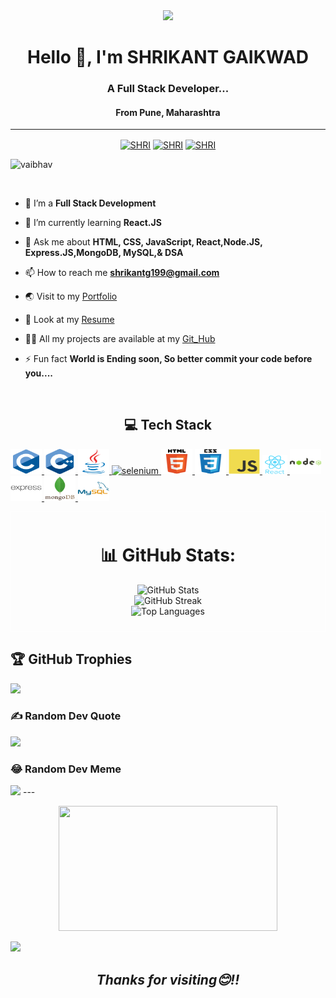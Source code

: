<div align="center">
      <img src="https://media.giphy.com/media/M9gbBd9nbDrOTu1Mqx/giphy.gif" width="100" />
</div>   

<h1 align="center">Hello 👋, I'm SHRIKANT GAIKWAD</h1>
<h3 align="center">A Full Stack Developer...</h3>
<h4 align='center' >From Pune, Maharashtra </h4>
<hr>
<p align="center">
    <a href="https://linkedin.com/in/contactshrikantgaikwad/" target="_blank"><img align="center"
             src="https://raw.githubusercontent.com/rahuldkjain/github-profile-readme-generator/master/src/images/icons/Social/linked-in-alt.svg"
            alt="SHRI" height="30" width="30" gap="1" /></a>
    <a href="https://instagram.com/its_shri_20" target="_open"><img align="center"
            src="https://raw.githubusercontent.com/rahuldkjain/github-profile-readme-generator/master/src/images/icons/Social/instagram.svg"
            alt="SHRI" height="30" width="30" gap="1"/></a>
    <a href="https://facebook.com/shrikant.gaikwad.31392" target="blank"><img align="center"
            src="https://raw.githubusercontent.com/rahuldkjain/github-profile-readme-generator/master/src/images/icons/Social/facebook.svg"
            alt="SHRI" height="30" width="30" gap="1" /></a>
  
  </p>
<p align="left"> <img src="https://komarev.com/ghpvc/?username=vaibhzz101&label=Profile%20views&color=0e75b6&style=flat"
                      alt="vaibhav" />
    </p>
    </br> 
    
- 🔭 I’m a **Full Stack Development**

- 🌱 I’m currently learning **React.JS**

- 💬 Ask me about **HTML, CSS, JavaScript, React,Node.JS, Express.JS,MongoDB, MySQL,& DSA**

- 📫 How to reach me
 **shrikantg199@gmail.com**


- 🌏 Visit to my <a href="#">Portfolio</a>

- 📃 Look at my [Resume]() 

- 👨‍💻 All my projects are available at my [Git_Hub]()

- ⚡ Fun fact **World is Ending soon, So better commit your code before you....**

<br> 

<h2 align="center">💻 Tech Stack</h2>
<p align="left"> <a href="https://www.cprogramming.com/" target="_blank" rel="noreferrer"> <img src="https://raw.githubusercontent.com/devicons/devicon/master/icons/c/c-original.svg" alt="c" width="50" height="40"/> </a> <a href="https://www.w3schools.com/cpp/" target="_blank" rel="noreferrer">
<img src="https://raw.githubusercontent.com/devicons/devicon/master/icons/cplusplus/cplusplus-original.svg" alt="cplusplus" width="50" height="40"/> </a> <a href="https://www.java.com" target="_blank" rel="noreferrer"> 
<img src="https://raw.githubusercontent.com/devicons/devicon/master/icons/java/java-original.svg" alt="java" width="50" height="40"/> </a> <a href="https://www.selenium.dev" target="_blank" rel="noreferrer"> 
<img src="https://raw.githubusercontent.com/detain/svg-logos/780f25886640cef088af994181646db2f6b1a3f8/svg/selenium-logo.svg" alt="selenium" width="40" height="30"/> </a> <a href="https://www.w3.org/html/" target="_blank" rel="noreferrer"> 
<img src="https://raw.githubusercontent.com/devicons/devicon/master/icons/html5/html5-original-wordmark.svg" alt="html5" width="50" height="40"/> </a>  <a href="https://www.w3schools.com/css/" target="_blank" rel="noreferrer"> 
<img src="https://raw.githubusercontent.com/devicons/devicon/master/icons/css3/css3-original-wordmark.svg" alt="css3" width="50" height="40"/> </a> <a href="https://developer.mozilla.org/en-US/docs/Web/JavaScript" target="_blank" rel="noreferrer">
<img src="https://raw.githubusercontent.com/devicons/devicon/master/icons/javascript/javascript-original.svg" alt="javascript" width="50" height="40"/> </a> <a href="https://reactjs.org/" target="_blank" rel="noreferrer"> <img src="https://raw.githubusercontent.com/devicons/devicon/master/icons/react/react-original-wordmark.svg" alt="react" width="40" height="30"/> </a> <a href="https://nodejs.org" target="_blank" rel="noreferrer"> 
<img src="https://raw.githubusercontent.com/devicons/devicon/master/icons/nodejs/nodejs-original-wordmark.svg" alt="nodejs" width="50" height="40"/> </a> <a href="https://expressjs.com" target="_blank" rel="noreferrer"> 
<img src="https://raw.githubusercontent.com/devicons/devicon/master/icons/express/express-original-wordmark.svg" alt="express" width="50" height="40"/> </a>   <a href="https://www.mongodb.com/" target="_blank" rel="noreferrer"> 
<img src="https://raw.githubusercontent.com/devicons/devicon/master/icons/mongodb/mongodb-original-wordmark.svg" alt="mongodb" width="50" height="40"/> </a> <a href="https://www.mysql.com/" target="_blank" rel="noreferrer"> 
<img src="https://raw.githubusercontent.com/devicons/devicon/master/icons/mysql/mysql-original-wordmark.svg" alt="mysql" width="50" height="40"/> </a>  </p>



<div align="center" style="border: 1px solid rgba(255, 255, 255, 0.5); padding: 10px;">

# 📊 GitHub Stats:

<img src="https://github-readme-stats.vercel.app/api?username=Shrikantg199&theme=radical&hide_border=false&include_all_commits=false&count_private=false" width="400" alt="GitHub Stats"/><br/>
<img src="https://github-readme-streak-stats.herokuapp.com/?user=Shrikantg199&theme=radical&hide_border=false" width="400" alt="GitHub Streak"/><br/>
<img src="https://github-readme-stats.vercel.app/api/top-langs/?username=Shrikantg199&theme=radical&hide_border=false&include_all_commits=false&count_private=false&layout=compact" width="400" alt="Top Languages"/>

</div>




## 🏆 GitHub Trophies
![](https://github-profile-trophy.vercel.app/?username=shrikantg199&theme=discord&no-frame=true&no-bg=false&margin-w=4)



### ✍️ Random Dev Quote
![](https://quotes-github-readme.vercel.app/api?type=horizontal&theme=tokyonight)

### 😂 Random Dev Meme
<img src='https://randommeme-five.vercel.app/' style="height: 400px;"/>
---
<br>
<p align="center" border-radius="16px">
  <img src= "https://i.giphy.com/media/fTn01fiFdTd5pL60ln/giphy.webp" width="350" height="200">
</p>

[![](https://visitcount.itsvg.in/api?id=shrikantg199&icon=0&color=7)](https://visitcount.itsvg.in)
<h2 align="center"><i>Thanks for visiting😊!!</i><h2>
